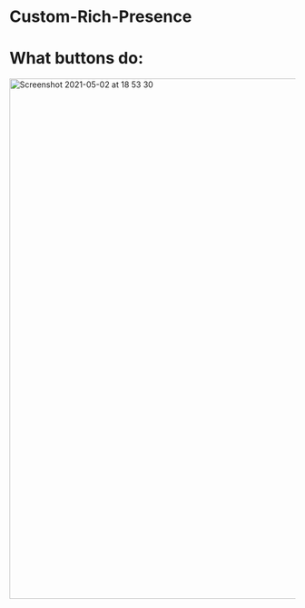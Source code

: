 # Custom-Rich-Presence



# What buttons do:
<img width="916" alt="Screenshot 2021-05-02 at 18 53 30" src="https://user-images.githubusercontent.com/82450397/116822656-d8b30180-ab77-11eb-89d5-82a3678202d7.png">

